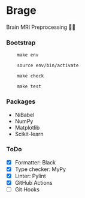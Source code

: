 # Brage

Brain MRI Preprocessing 🧠🧠

### Bootstrap

```
    make env
```

```
    source env/bin/activate
```

```
    make check
```

```
    make test
```

### Packages

- NiBabel
- NumPy
- Matplotlib
- Scikit-learn


### ToDo

- [x] Formatter: Black
- [x] Type checker: MyPy
- [x] Linter: Pylint
- [x] GitHub Actions
- [ ] Git Hooks
